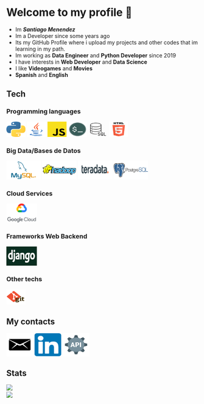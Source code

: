 # Welcome to my profile 👋

- Im ***Santiago Menendez***
- Im a Developer since some years ago
- Its my GitHub Profile where i upload my projects and other codes that im learning in my path.
- Im working as **Data Engineer** and **Python Developer** since 2019
- I have interests in **Web Developer** and **Data Science**
- I like **Videogames** and **Movies**
- **Spanish** and **English**

## Tech

### Programming languages

<div class="tab">
  <img src="sources/images/languages/python.png" width="50" height="40">
  <img src="sources/images/languages/java.png" width="50" height="40">
  <img src="sources/images/languages/javascript.png" width="50" height="40">
  <img src="sources/images/languages/bash.png" width="50" height="40">
  <img src="sources/images/languages/sql.png" width="50" height="40">
  <img src="sources/images/languages/html.png" width="50" height="40">
</div>

### Big Data/Bases de Datos

<div class="tab">
  <img src="sources/images/tech/mysql.jpg" width="90" height="50">
  <img src="sources/images/tech/hadoop.png" width="90" height="50">
  <img src="sources/images/tech/teradata.png" width="90" height="50">
  <img src="sources/images/tech/postgresql.png" width="90" height="50">
</div>

### Cloud Services

<img src="sources/images/tech/googlecloud.jpg" width="80" height="50">

### Frameworks Web Backend

<img src="sources/images/tech/django.png" width="80" height="50">

### Other techs

<img src="sources/images/tech/git.png" width="50" height="40">

## My contacts

<a href="mailto:santiagomenendez@outlook.com"><img src="sources/images/contact/email.png" width="70" height="60"></a>
<a href="https://www.linkedin.com/in/menendezsantiago/"><img src="sources/images/contact/linkedin.png" width="70" height="60"></a>
<a href="https://apicv.santimenendez19.repl.co/"><img src="sources/images/contact/restapi.png" width="70" height="60"></a>

## Stats

![](https://github-readme-stats.vercel.app/api?username=santimenendez19&count_private=true&show_icons=true&theme=tokyonight)  
![](https://komarev.com/ghpvc/?username=santimenendez19&color=brightgreen)

